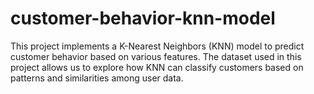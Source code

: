 # customer-behavior-knn-model
This project implements a K-Nearest Neighbors (KNN) model to predict customer behavior based on various features. The dataset used in this project allows us to explore how KNN can classify customers based on patterns and similarities among user data.
